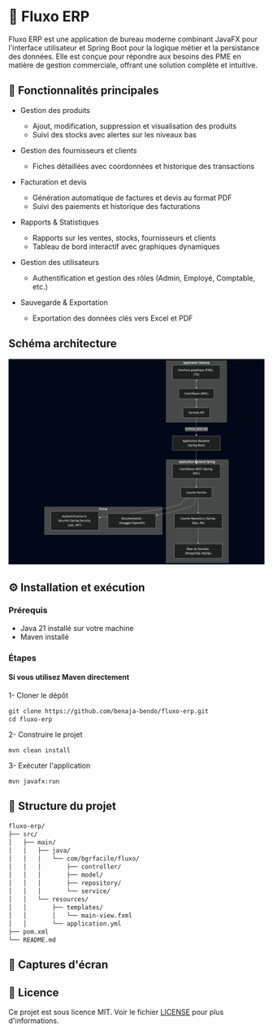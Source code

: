 # 💼 Fluxo ERP

Fluxo ERP est une application de bureau moderne combinant JavaFX pour l'interface utilisateur et Spring Boot pour la
logique métier et la persistance des données. Elle est conçue pour répondre aux besoins des PME en matière de gestion
commerciale, offrant une solution complète et intuitive.

## 🚀 Fonctionnalités principales

- Gestion des produits
    - Ajout, modification, suppression et visualisation des produits
    - Suivi des stocks avec alertes sur les niveaux bas


- Gestion des fournisseurs et clients
    - Fiches détaillées avec coordonnées et historique des transactions


- Facturation et devis
    - Génération automatique de factures et devis au format PDF
    - Suivi des paiements et historique des facturations


- Rapports & Statistiques
    - Rapports sur les ventes, stocks, fournisseurs et clients
    - Tableau de bord interactif avec graphiques dynamiques


- Gestion des utilisateurs
    - Authentification et gestion des rôles (Admin, Employé, Comptable, etc.)


- Sauvegarde & Exportation
    - Exportation des données clés vers Excel et PDF

## Schéma architecture

![img.png](assets/schema-architecture.png)

## ⚙️ Installation et exécution

### Prérequis

- Java 21 installé sur votre machine
- Maven installé

### Étapes

#### Si vous utilisez Maven directement

1- Cloner le dépôt

```shell
git clone https://github.com/benaja-bendo/fluxo-erp.git
cd fluxo-erp
```

2- Construire le projet

```shell
mvn clean install
```

3- Exécuter l'application

```shell
mvn javafx:run
```

## 📁 Structure du projet

```shell
fluxo-erp/
├── src/
│   ├── main/
│   │   ├── java/
│   │   │   └── com/bgrfacile/fluxo/
│   │   │       ├── controller/
│   │   │       ├── model/
│   │   │       ├── repository/
│   │   │       └── service/
│   │   └── resources/
│   │       ├── templates/
│   │       │   └── main-view.fxml
│   │       └── application.yml
├── pom.xml
└── README.md
```

## 📸 Captures d'écran

## 📄 Licence

Ce projet est sous licence MIT. Voir le fichier [LICENSE](LICENSE) pour plus d'informations.


